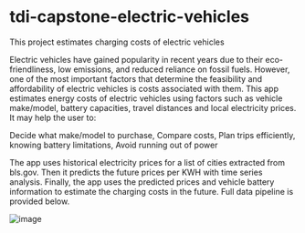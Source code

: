# tdi-capstone-electric-vehicles
This project estimates charging costs of electric vehicles

Electric vehicles have gained popularity in recent years due to their eco-friendliness, low emissions, and reduced reliance on fossil fuels. However, one of the most important factors that determine the feasibility and affordability of electric vehicles is costs associated with them. This app estimates energy costs of electric vehicles using factors such as vehicle make/model, battery capacities, travel distances and local electricity prices. It may help the user to:

Decide what make/model to purchase, 
Compare costs, 
Plan trips efficiently, knowing battery limitations, 
Avoid running out of power

The app uses historical electricity prices for a list of cities extracted from bls.gov. Then it predicts the future prices per KWH with time series analysis.  Finally, the app uses the predicted prices and vehicle battery information to estimate the charging costs in the future. Full data pipeline is provided below.

![image](https://github.com/blusine/tdi-capstone-electric-vehicles/assets/20669462/4f1ec9f5-d605-4572-a35b-378cac4dccf6)


